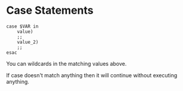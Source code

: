 # Case Statements

```shell
case $VAR in
    value)
    ;;
    value_2)
    ;;
esac
```
You can wildcards in the matching values above.

If case doesn't match anything then it will continue without executing anything.

